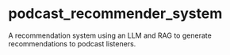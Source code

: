 # podcast_recommender_system
A recommendation system using an LLM and RAG to generate recommendations to podcast listeners.
